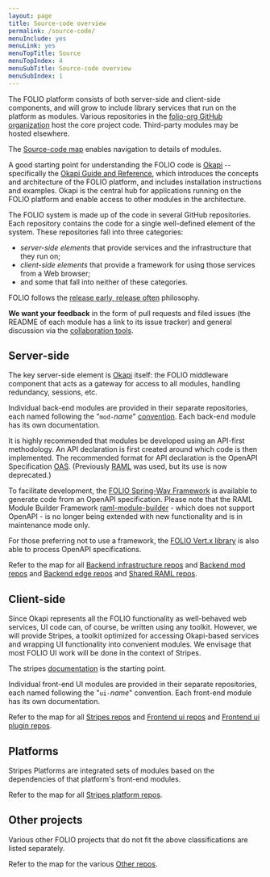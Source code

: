 ```yaml
---
layout: page
title: Source-code overview
permalink: /source-code/
menuInclude: yes
menuLink: yes
menuTopTitle: Source
menuTopIndex: 4
menuSubTitle: Source-code overview
menuSubIndex: 1
---
```


The FOLIO platform consists of both server-side and client-side components, and
will grow to include library services that run on the platform as modules.
Various repositories in the [folio-org GitHub
organization](https://github.com/folio-org) host the core project code.
Third-party modules may be hosted elsewhere.

The [Source-code map](/source-code/map/) enables navigation to details of modules.

A good starting point for understanding the FOLIO code is
[Okapi](https://github.com/folio-org/okapi) -- specifically the
[Okapi Guide and Reference](https://github.com/folio-org/okapi/blob/master/doc/guide.md), which
introduces the concepts and architecture of the FOLIO platform, and includes
installation instructions and examples.  Okapi is the central hub for
applications running on the FOLIO platform and enable access to other modules
in the architecture.

The FOLIO system is made up of the code in several GitHub repositories.
Each repository contains the code for a single well-defined element of the
system. These repositories fall into three categories:

- _server-side elements_ that provide services and the
  infrastructure that they run on;
- _client-side elements_ that provide a
  framework for using those services from a Web browser;
- and some that fall into neither of these categories.

FOLIO follows the [release early,
release often](https://en.wikipedia.org/wiki/Release_early,_release_often)
philosophy.

**We want your feedback** in the form of pull requests and filed issues
(the README of each module has a link to its issue tracker)
and general discussion via the
[collaboration tools](/community).

## Server-side

The key server-side element is [Okapi](map/#okapi) itself: the FOLIO middleware component
that acts as a gateway for access to all modules, handling redundancy,
sessions, etc.

Individual back-end modules are provided in their separate repositories, each
named following the "`mod-`_name_" [convention](/guidelines/naming-conventions/#module-names).
Each back-end module has its own documentation.

It is highly recommended that modules be developed using an API-first methodology. An API declaration is first created around which code is then implemented. The recommended format for API declaration is the OpenAPI Specification [OAS](/reference/glossary/#oas). (Previously [RAML](https://raml.org/) was used, but its use is now deprecated.)

To facilitate development, the [FOLIO Spring-Way Framework](/guides/spring-way) is available to generate code from an OpenAPI specification. Please note that the RAML Module Builder Framework [raml-module-builder](map/#raml-module-builder) - which does not support OpenAPI - is no longer being extended with new functionality and is in maintenance mode only.

For those preferring not to use a framework, the [FOLIO Vert.x library](https://github.com/folio-org/folio-vertx-lib) is also able to process OpenAPI specifications.

Refer to the map for all
[Backend infrastructure repos](map/#backend-infrastructure) and
[Backend mod repos](map/#backend-mod) and
[Backend edge repos](map/#backend-edge) and
[Shared RAML repos](map/#raml-shared).

## Client-side

Since Okapi represents all the FOLIO functionality as well-behaved web
services, UI code can, of course, be written using any toolkit. However,
we will provide Stripes, a toolkit optimized for accessing Okapi-based
services and wrapping UI functionality into convenient modules. We
envisage that most FOLIO UI work will be done in the context of
Stripes.

The stripes [documentation](https://github.com/folio-org/stripes/blob/master/README.md) is the starting point.

Individual front-end UI modules are provided in their separate repositories, each
named following the "`ui-`_name_" convention.
Each front-end module has its own documentation.

Refer to the map for all
[Stripes repos](map/#stripes) and
[Frontend ui repos](map/#ui) and
[Frontend ui plugin repos](map/#ui-plugin).

## Platforms

Stripes Platforms are integrated sets of modules based on the dependencies of that platform's front-end modules.

Refer to the map for all
[Stripes platform repos](map/#platform).

## Other projects

Various other FOLIO projects that do not fit the above classifications are listed separately.

Refer to the map for the various [Other repos](map/#other).

<div class="folio-spacer-content"></div>


